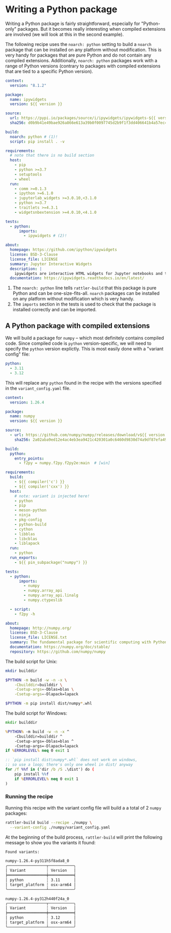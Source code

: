 # Writing a Python package

Writing a Python package is fairly straightforward, especially for "Python-only"
packages. But it becomes really interesting when compiled extensions are
involved (we will look at this in the second example).

The following recipe uses the `noarch: python` setting to build a `noarch`
package that can be installed on any platform without modification. This is very
handy for packages that are pure Python and do not contain any compiled
extensions. Additionally, `noarch: python` packages work with a range of Python
versions (contrary to packages with compiled extensions that are tied to a
specific Python version).

```yaml title="recipe.yaml"
context:
  version: "8.1.2"

package:
  name: ipywidgets
  version: ${{ version }}

source:
  url: https://pypi.io/packages/source/i/ipywidgets/ipywidgets-${{ version }}.tar.gz
  sha256: d0b9b41e49bae926a866e613a39b0f0097745d2b9f1f3dd406641b4a57ec42c9

build:
  noarch: python # (1)!
  script: pip install . -v

requirements:
  # note that there is no build section
  host:
    - pip
    - python >=3.7
    - setuptools
    - wheel
  run:
    - comm >=0.1.3
    - ipython >=6.1.0
    - jupyterlab_widgets >=3.0.10,<3.1.0
    - python >=3.7
    - traitlets >=4.3.1
    - widgetsnbextension >=4.0.10,<4.1.0

tests:
  - python:
      imports:
        - ipywidgets # (2)!

about:
  homepage: https://github.com/ipython/ipywidgets
  license: BSD-3-Clause
  license_file: LICENSE
  summary: Jupyter Interactive Widgets
  description: |
    ipywidgets are interactive HTML widgets for Jupyter notebooks and the IPython kernel.
  documentation: https://ipywidgets.readthedocs.io/en/latest/
```

1. The `noarch: python` line tells `rattler-build` that this package is pure
   Python and can be one-size-fits-all. `noarch` packages can be installed on any
   platform without modification which is very handy.
2. The `imports` section in the tests is used to check that the package is
   installed correctly and can be imported.


## A Python package with compiled extensions

We will build a package for `numpy` – which most definitely contains compiled code.
Since compiled code is `python` version-specific, we will need to specify the
`python` version explictly. This is most easily done with a "variant config" file:

```yaml title="variant_config.yaml"
python:
  - 3.11
  - 3.12
```

This will replace any `python` found in the recipe with the versions specified in the
`variant_config.yaml` file.

```yaml title="recipe.yaml"
context:
  version: 1.26.4

package:
  name: numpy
  version: ${{ version }}

source:
  - url: https://github.com/numpy/numpy/releases/download/v${{ version }}/numpy-${{ version }}.tar.gz
    sha256: 2a02aba9ed12e4ac4eb3ea9421c420301a0c6460d9830d74a9df87efa4912010

build:
  python:
    entry_points:
      - f2py = numpy.f2py.f2py2e:main  # [win]

requirements:
  build:
    - ${{ compiler('c') }}
    - ${{ compiler('cxx') }}
  host:
    # note: variant is injected here!
    - python
    - pip
    - meson-python
    - ninja
    - pkg-config
    - python-build
    - cython
    - libblas
    - libcblas
    - liblapack
  run:
    - python
  run_exports:
    - ${{ pin_subpackage("numpy") }}

tests:
  - python:
      imports:
        - numpy
        - numpy.array_api
        - numpy.array_api.linalg
        - numpy.ctypeslib

  - script:
    - f2py -h

about:
  homepage: http://numpy.org/
  license: BSD-3-Clause
  license_file: LICENSE.txt
  summary: The fundamental package for scientific computing with Python.
  documentation: https://numpy.org/doc/stable/
  repository: https://github.com/numpy/numpy
```

The build script for Unix:

```bash title="build.sh"
mkdir builddir

$PYTHON -m build -w -n -x \
    -Cbuilddir=builddir \
    -Csetup-args=-Dblas=blas \
    -Csetup-args=-Dlapack=lapack

$PYTHON -m pip install dist/numpy*.whl
```

The build script for Windows:

```bat title="build.bat"
mkdir builddir

%PYTHON% -m build -w -n -x ^
    -Cbuilddir=builddir ^
    -Csetup-args=-Dblas=blas ^
    -Csetup-args=-Dlapack=lapack
if %ERRORLEVEL% neq 0 exit 1

:: `pip install dist\numpy*.whl` does not work on windows,
:: so use a loop; there's only one wheel in dist/ anyway
for /f %%f in ('dir /b /S .\dist') do (
    pip install %%f
    if %ERRORLEVEL% neq 0 exit 1
)
```

### Running the recipe
Running this recipe with the variant config file will build a a total of 2 `numpy` packages:

```bash
rattler-build build --recipe ./numpy \
  --variant-config ./numpy/variant_config.yaml
```

At the beginning of the build process, `rattler-build` will print the following message to show you the variants it found:

```txt
Found variants:

numpy-1.26.4-py311h5f8ada8_0
╭─────────────────┬───────────╮
│ Variant         ┆ Version   │
╞═════════════════╪═══════════╡
│ python          ┆ 3.11      │
│ target_platform ┆ osx-arm64 │
╰─────────────────┴───────────╯

numpy-1.26.4-py312h440f24a_0
╭─────────────────┬───────────╮
│ Variant         ┆ Version   │
╞═════════════════╪═══════════╡
│ python          ┆ 3.12      │
│ target_platform ┆ osx-arm64 │
╰─────────────────┴───────────╯
```
